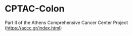 # CPTAC-Colon
Part II of the Athens Comprehensive Cancer Center Project (https://accc.gr/index.html) 

